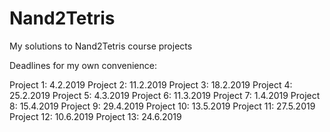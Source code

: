 # Nand2Tetris
My solutions to Nand2Tetris course projects

Deadlines for my own convenience:

Project 1:  4.2.2019
Project 2: 11.2.2019
Project 3: 18.2.2019
Project 4: 25.2.2019
Project 5:  4.3.2019
Project 6: 11.3.2019
<break>
Project 7:   1.4.2019
Project 8:  15.4.2019
Project 9:  29.4.2019
Project 10: 13.5.2019
Project 11: 27.5.2019
Project 12: 10.6.2019
Project 13: 24.6.2019
